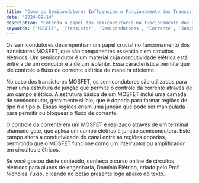 ```yaml
---
title: "Como os Semicondutores Influenciam o Funcionamento dos Transistores MOSFET?"
date: "2024-09-14"
description: "Entenda o papel dos semicondutores no funcionamento dos transistores MOSFET e sua importância em circuitos elétricos."
keywords: ['MOSFET', 'Transistor', 'Semicondutores', 'Corrente', 'Junção']
---
```


Os semicondutores desempenham um papel crucial no funcionamento dos transistores MOSFET, que são componentes essenciais em circuitos elétricos. Um semicondutor é um material cuja condutividade elétrica está entre a de um condutor e a de um isolante. Essa característica permite que ele controle o fluxo de corrente elétrica de maneira eficiente.

No caso dos transistores MOSFET, os semicondutores são utilizados para criar uma estrutura de junção que permite o controle da corrente através de um campo elétrico. A estrutura básica de um MOSFET inclui uma camada de semicondutor, geralmente silício, que é dopada para formar regiões de tipo n e tipo p. Essas regiões criam uma junção que pode ser manipulada para permitir ou bloquear o fluxo de corrente.

O controle da corrente em um MOSFET é realizado através de um terminal chamado gate, que aplica um campo elétrico à junção semicondutora. Este campo altera a condutividade do canal entre as regiões dopadas, permitindo que o MOSFET funcione como um interruptor ou amplificador em circuitos elétricos.

Se você gostou deste conteúdo, conheça o curso online de circuitos elétricos para alunos de engenharia, Domínio Elétrico, criado pelo Prof. Nicholas Yukio, clicando no botão presente logo abaixo do texto.